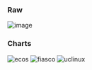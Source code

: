 ### Raw
![image](https://cloud.githubusercontent.com/assets/1433964/15910725/450b990c-2d9a-11e6-9940-42343906944f.png)

### Charts
![ecos](https://cloud.githubusercontent.com/assets/1433964/15910607/a6ddfa36-2d99-11e6-9df1-b994a72d6452.png)
![fiasco](https://cloud.githubusercontent.com/assets/1433964/15910608/a6e37c18-2d99-11e6-90ba-c98072f31f73.png)
![uclinux](https://cloud.githubusercontent.com/assets/1433964/15910606/a6da7f00-2d99-11e6-81c4-003d5c6677cc.png)
